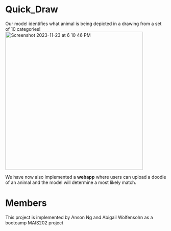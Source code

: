 # Quick_Draw
Our model identifies what animal is being depicted in a drawing from a set of 10 categories!
<img width="431" alt="Screenshot 2023-11-23 at 6 10 46 PM" src="https://github.com/Chizuru111/Quick_Draw/assets/119353990/273e3ee0-6d87-4409-97d1-781bc433c990">

We have now also implemented a **webapp** where users can upload a doodle of an animal and the model will determine a most likely match.

# Members
This project is implemented by Anson Ng and Abigail Wolfensohn as a bootcamp MAIS202 project
